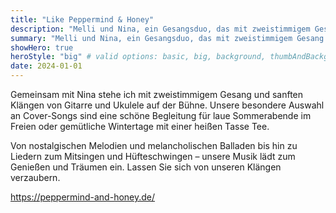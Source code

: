 ```yaml
---
title: "Like Peppermind & Honey"
description: "Melli und Nina, ein Gesangsduo, das mit zweistimmigem Gesang und sanften Klängen von Gitarre und Ukulele bezaubert."
summary: "Melli und Nina, ein Gesangsduo, das mit zweistimmigem Gesang und sanften Klängen von Gitarre und Ukulele bezaubert."
showHero: true
heroStyle: "big" # valid options: basic, big, background, thumbAndBackground
date: 2024-01-01
---
```


Gemeinsam mit Nina stehe ich mit zweistimmigem Gesang und sanften Klängen von Gitarre und Ukulele auf der Bühne.
Unsere besondere Auswahl an Cover-Songs sind eine schöne Begleitung für laue Sommerabende im Freien oder gemütliche Wintertage mit einer heißen Tasse Tee.

Von nostalgischen Melodien und melancholischen Balladen bis hin zu Liedern zum Mitsingen und Hüfteschwingen – unsere Musik lädt zum Genießen und Träumen ein.
Lassen Sie sich von unseren Klängen verzaubern.

https://peppermind-and-honey.de/